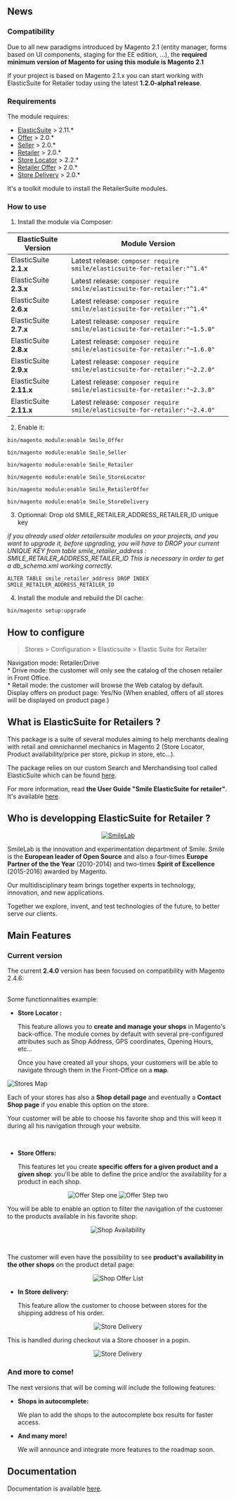 ## News

### Compatibility

Due to all new paradigms introduced by Magento 2.1 (entity manager, forms based on UI components, staging for the EE edition, ...), the **required minimum version of Magento for using this module is Magento 2.1**

If your project is based on Magento 2.1.x you can start working with ElasticSuite for Retailer today using the latest **1.2.0-alpha1 release**.

### Requirements

The module requires:

- [ElasticSuite](https://github.com/Smile-SA/elasticsuite) > 2.11.*
- [Offer](https://github.com/Smile-SA/magento2-module-offer) > 2.0.*
- [Seller](https://github.com/Smile-SA/magento2-module-seller) > 2.0.*
- [Retailer](https://github.com/Smile-SA/magento2-module-retailer) > 2.0.*
- [Store Locator](https://github.com/Smile-SA/magento2-module-store-locator) > 2.2.*
- [Retailer Offer](https://github.com/Smile-SA/magento2-module-retailer-offer) > 2.0.*
- [Store Delivery](https://github.com/Smile-SA/magento2-module-store-delivery) > 2.0.*

It's a toolkit module to install the RetailerSuite modules.

### How to use

1. Install the module via Composer:


ElasticSuite Version   | Module Version
-----------------------|------------------------------------------------------------------------
ElasticSuite **2.1.x** |Latest release: ```composer require smile/elasticsuite-for-retailer:"^1.4"```
ElasticSuite **2.3.x** |Latest release: ```composer require smile/elasticsuite-for-retailer:"^1.4"```
ElasticSuite **2.6.x** |Latest release: ```composer require smile/elasticsuite-for-retailer:"^1.4"```
ElasticSuite **2.7.x** |Latest release: ```composer require smile/elasticsuite-for-retailer:"~1.5.0"```
ElasticSuite **2.8.x** |Latest release: ```composer require smile/elasticsuite-for-retailer:"~1.6.0"```
ElasticSuite **2.9.x** |Latest release: ```composer require smile/elasticsuite-for-retailer:"~2.2.0"```
ElasticSuite **2.11.x** |Latest release: ```composer require smile/elasticsuite-for-retailer:"~2.3.0"```
ElasticSuite **2.11.x** |Latest release: ```composer require smile/elasticsuite-for-retailer:"~2.4.0"```

2. Enable it:

``` bin/magento module:enable Smile_Offer ```

``` bin/magento module:enable Smile_Seller ```

``` bin/magento module:enable Smile_Retailer ```

``` bin/magento module:enable Smile_StoreLocator ```

``` bin/magento module:enable Smile_RetailerOffer ```

``` bin/magento module:enable Smile_StoreDelivery ```

3. Optionnal: Drop old SMILE_RETAILER_ADDRESS_RETAILER_ID unique key

_if you already used older retailersuite modules on your projects, and you want to upgrade it,_
_before upgrading, you will have to DROP your current UNIQUE KEY from table smile_retailer_address : SMILE_RETAILER_ADDRESS_RETAILER_ID_
_This is necessary in order to get a db_schema.xml working correctly._

``` ALTER TABLE smile_retailer_address DROP INDEX SMILE_RETAILER_ADDRESS_RETAILER_ID ```

4. Install the module and rebuild the DI cache:

``` bin/magento setup:upgrade ```

## How to configure

> Stores > Configuration > Elasticsuite > Elastic Suite for Retailer

Navigation mode: Retailer/Drive   
    * Drive mode: the customer will only see the catalog of the chosen retailer in Front Office.    
    * Retail mode: the customer will browse the Web catalog by default.   
Display offers on product page: Yes/No (When enabled, offers of all stores will be displayed on product page.)

## What is ElasticSuite for Retailers ?

This package is a suite of several modules aiming to help merchants dealing with retail and omnichannel mechanics in Magento 2 (Store Locator, Product availability/price per store, pickup in store, etc...).

The package relies on our custom Search and Merchandising tool called ElasticSuite which can be found [here](https://github.com/Smile-SA/elasticsuite).

For more information, read <strong>the User Guide "Smile ElasticSuite for retailer"</strong>. It's available [here](https://github.com/vipra93/elasticsuite-for-retailer/blob/master/doc/static/User%20Guide%20Smile%20ElasticSuite%20for%20Retailer%20Magento%202%20v1.pdf).

## Who is developping ElasticSuite for Retailer ?

<p align="center">
    <a href="http://www.smile-oss.com"><img alt="SmileLab" src="https://github.com/Smile-SA/elasticsuite/raw/master/doc/static/smilelab-logo.png" /></a>
</p>

SmileLab is the innovation and experimentation department of Smile. Smile is the **European leader of Open Source** and also a four-times **Europe Partner of the the Year** (2010-2014) and two-times **Spirit of Excellence** (2015-2016) awarded by Magento.

Our multidisciplinary team brings together experts in technology, innovation, and new applications.

Together we explore, invent, and test technologies of the future, to better serve our clients.

## Main Features

### Current version

The current **2.4.0** version has been focused on compatibility with Magento 2.4.6:

<br/>
Some functionnalities example:

* **Store Locator :**

    This feature allows you to **create and manage your shops** in Magento's back-office. The module comes by default with several pre-configured attributes such as Shop Address, GPS coordinates, Opening Hours, etc...

    Once you have created all your shops, your customers will be able to navigate through them in the Front-Office on a **map**.

![Stores Map](doc/static/shop-map.png)

Each of your stores has also a **Shop detail page** and eventually a **Contact Shop page** if you enable this option on the store.

Your customer will be able to choose his favorite shop and this will keep it during all his navigation through your website.

<br/>

* **Store Offers:**

    This features let you create **specific offers for a given product and a given shop**: you'll be able to define the price and/or the availability for a product in each shop.

<p align="center">
    <img alt="Offer Step one" src="doc/static/offer-step-one.png" />
    <img alt="Offer Step two" src="doc/static/offer-step-two.png" />
</p>

   You will be able to enable an option to filter the navigation of the customer to the products available in his favorite shop:

<p align="center">
    <img alt="Shop Availability" src="doc/static/shop-availability.png" />
</p>

<br/>

The customer will even have the possibility to see **product's availability in the other shops** on the product detail page:

<p align="center">
    <img alt="Shop Offer List" src="doc/static/shop-offer-list.png" />
</p>

* **In Store delivery:**

    This feature allow the customer to choose between stores for the shipping address of his order.

<p align="center">
    <img alt="Store Delivery" src="doc/static/home-store-delivery.png" />
</p>

This is handled during checkout via a Store chooser in a popin.


<p align="center">
    <img alt="Store Delivery" src="doc/static/store-delivery-chooser.png" />
</p>

### And more to come!

The next versions that will be coming will include the following features:

* **Shops in autocomplete:**

    We plan to add the shops to the autocomplete box results for faster access.

* **And many more!**

    We will announce and integrate more features to the roadmap soon.

## Documentation

Documentation is available [here](https://github.com/Smile-SA/elasticsuite-for-retailer/wiki).

